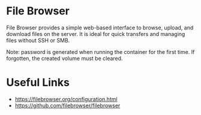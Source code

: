 # File Browser

File Browser provides a simple web-based interface to browse, upload, and download files on the server. It is ideal for quick transfers and managing files without SSH or SMB.

Note: password is generated when running the container for the first time. If forgotten, the created volume must be cleared.

# Useful Links

- https://filebrowser.org/configuration.html
- https://github.com/filebrowser/filebrowser



